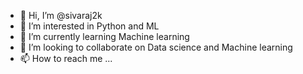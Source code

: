 - 👋 Hi, I’m @sivaraj2k
- 👀 I’m interested in Python and ML
- 🌱 I’m currently learning Machine learning
- 💞️ I’m looking to collaborate on Data science and Machine learning
- 📫 How to reach me ...

<!---
sivaraj2k/sivaraj2k is a ✨ special ✨ repository because its `README.md` (this file) appears on your GitHub profile.
You can click the Preview link to take a look at your changes.
--->
